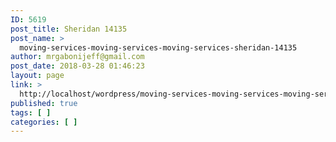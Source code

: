 ```yaml
---
ID: 5619
post_title: Sheridan 14135
post_name: >
  moving-services-moving-services-moving-services-sheridan-14135
author: mrgabonijeff@gmail.com
post_date: 2018-03-28 01:46:23
layout: page
link: >
  http://localhost/wordpress/moving-services-moving-services-moving-services-sheridan-14135/
published: true
tags: [ ]
categories: [ ]
---
```

